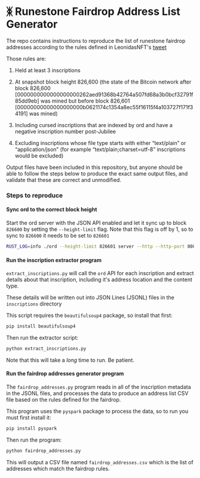 # ᛤ Runestone Fairdrop Address List Generator

The repo contains instructions to reproduce the list of runestone fairdrop addresses according to the rules defined in LeonidasNFT's [tweet](https://twitter.com/LeonidasNFT/status/1751374137421934872)

Those rules are:
1. Held at least 3 inscriptions

2. At snapshot block height 826,600 (the state of the Bitcoin network after block 826,600 [0000000000000000000262aed91368b42764a507fd68a3b0bcf32791f85dd9eb] was mined but before block 826,601 [00000000000000000000b0621174c1354a8ec55f16115f4a103727f171f34191] was mined)

3. Including cursed inscriptions that are indexed by ord and have a negative inscription number post-Jubilee

4. Excluding inscriptions whose file type starts with either “text/plain” or “application/json” (for example “text/plain;charset=utf-8” inscriptions would be excluded)

Output files have been included in this repository, but anyone should be able to follow the steps below to produce the exact same output files, and validate that these are correct and unmodified.

### Steps to reproduce

#### Sync ord to the correct block height
Start the ord server with the JSON API enabled and let it sync up to block `826600` by setting the `--height-limit` flag. Note that this flag is off by 1, so to sync to `826600` it needs to be set to `826601`

```bash
RUST_LOG=info ./ord --height-limit 826601 server --http --http-port 8080 --enable-json-api
```

#### Run the inscription extractor program
`extract_inscriptions.py` will call the `ord` API for each inscription and extract details about that inscription, including it's address location and the content type.

These details will be written out into JSON Lines (JSONL) files in the `inscriptions` directory

This script requires the `beautifulsoup4` package, so install that first:
```bash
pip install beautifulsoup4
```

Then run the extractor script:
```bash
python extract_inscriptions.py
```

Note that this will take a _long_ time to run. Be patient.

#### Run the fairdrop addresses generator program
The `fairdrop_addresses.py` program reads in all of the inscription metadata in the JSONL files, and processes the data to produce an address list CSV file based on the rules defined for the fairdrop.

This program uses the `pyspark` package to process the data, so to run you must first install it:
```bash
pip install pyspark
```

Then run the program:
```bash
python fairdrop_addresses.py
```

This will output a CSV file named `fairdrop_addresses.csv` which is the list of addresses which match the fairdrop rules.